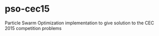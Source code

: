 # pso-cec15
Particle Swarm Optimization implementation to give solution to the CEC 2015 competition problems

